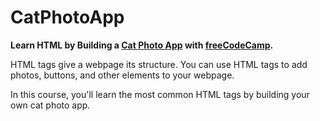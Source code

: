 # CatPhotoApp

<strong>Learn HTML by Building a <a href="https://teoptl.github.io/CatPhotoApp">Cat Photo App</a> with <a href="https://freecodecamp.org" >freeCodeCamp</a>.</strong>

HTML tags give a webpage its structure. You can use HTML tags to add photos, buttons, and other elements to your webpage.

In this course, you'll learn the most common HTML tags by building your own cat photo app.

